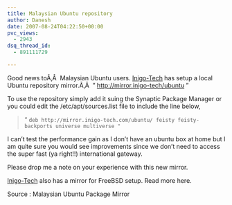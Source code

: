 ```yaml
---
title: Malaysian Ubuntu repository
author: Danesh
date: 2007-08-24T04:22:50+00:00
pvc_views:
  - 2943
dsq_thread_id:
  - 891111729

---
```

Good news toÃ‚Â  Malaysian Ubuntu users. [Inigo-Tech][1] has setup a local Ubuntu repository mirror.Ã‚Â  &#8221; http://mirror.inigo-tech/ubuntu &#8221;

To use the repository simply add it suing the Synaptic Package Manager or you could edit the /etc/apt/sources.list file to include the line below,

> &#8220; `deb http://mirror.inigo-tech.com/ubuntu/ feisty feisty-backports universe multiverse "`

I can&#8217;t test the performance gain as I don&#8217;t have an ubuntu box at home but I am quite sure you would see improvements since we don&#8217;t need to access the super fast (ya right!!) international gateway.

Please drop me a note on your experience with this new mirror.

[Inigo-Tech][1] also has a mirror for FreeBSD setup. Read more here.

Source : Malaysian Ubuntu Package Mirror

 [1]: http://inigo-tech.com